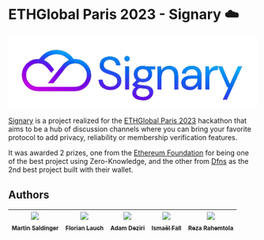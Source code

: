 # ETHGlobal Paris 2023 - Signary ☁️

[![Logo](.github/assets/logo.png)](https://ethglobal.com/showcase/signary-nu61c)

[Signary](https://ethglobal.com/showcase/signary-nu61c) is a project realized for the [ETHGlobal Paris 2023](https://ethglobal.com/events/paris2023) hackathon that aims to be a hub of discussion channels where you can bring your favorite protocol to add privacy, reliability or membership verification features.

It was awarded 2 prizes, one from the [Ethereum Foundation](https://github.com/ethereum) for being one of the best project using Zero-Knowledge, and the other from [Dfns](https://www.dfns.co/) as the 2nd best project built with their wallet. 

## Authors

| [<img src="https://github.com/LeTamanoir.png?size=85" width=85><br><sub>Martin Saldinger</sub>](https://github.com/LeTamanoir) | [<img src="https://github.com/EdenComp.png?size=85" width=85><br><sub>Florian Lauch</sub>](https://github.com/EdenComp) | [<img src="https://github.com/adamdeziri.png?size=85" width=85><br><sub>Adam Deziri</sub>](https://github.com/adamdeziri) | [<img src="https://github.com/Doozers.png?size=85" width=85><br><sub>Ismaël Fall</sub>](https://github.com/Doozers) | [<img src="https://github.com/RezaRahemtola.png?size=85" width=85><br><sub>Reza Rahemtola</sub>](https://github.com/RezaRahemtola)
|:---:|:---:|:---:|:---:|:---:|